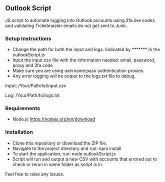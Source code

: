 ## Outlook Script

JS script to automate logging into Outlook accounts using 2fa.live codes and validating Ticketmaster emails do not get sent to Junk. 

### Setup Instructions
- Change the path for both the input and logs. Indicated by ******* in the outlookScript.js
- Input the input.csv file with the information needed: email, password, proxy and 2fa code
- Make sure you are using username:pass authentication proxies. 
- Any error logging will be output to the logs.txt file to debug. 

Input: /Your/Path/to/input.csv

Log: /Your/Path/to/logs.txt


### Requirements
- Node.js
https://nodejs.org/en/download

### Installation
- Clone this repository or download the ZIP file.
- Navigate to the project directory and run:
npm install
- To start the application, run:
node outlookScript.js
- Script will run and output a new CSV with accounts that errored out to check or rerun in same folder as script is in.

Feel free to raise any issues.

